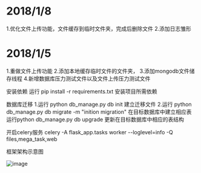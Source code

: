 
# 2018/1/8
1.优化文件上传功能，文件缓存到临时文件夹，完成后删除文件
2.添加日志雏形


# 2018/1/5
1.重做文件上传功能
2.添加本地缓存临时文件的文件夹，
3.添加mongodb文件储存线程
4.新增数据库压力测试文件以及文件上传压力测试文件

安装依赖
运行 pip install -r requirements.txt 安装项目所需依赖

数据库迁移
1.运行 python db_manage.py db init 建立迁移文件
2.运行 python db_manage.py db migrate -m "inition migration" 在目标数据库中建立相应表
运行python db_manage.py db upgrade 更新在目标数据库中相应的表结构





开启celery服务
celery -A flask_app.tasks worker --loglevel=info -Q files,mega_task,web



框架架构示意图

![image](https://github.com/kingsley-gl/flask/tree/master/flask/architechture.png?raw=true)
